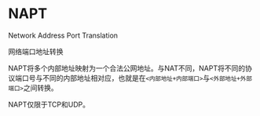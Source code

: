 # NAPT

Network Address Port Translation

网络端口地址转换

NAPT将多个内部地址映射为一个合法公网地址。与NAT不同，NAPT将不同的协议端口号与不同的内部地址相对应，也就是在`<内部地址+内部端口>`与`<外部地址+外部端口>`之间转换。

NAPT仅限于TCP和UDP。